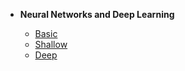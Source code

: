 - **Neural Networks and Deep Learning**

  - [Basic](neural-networks-and-deep-learning/basics)
  - [Shallow](neural-networks-and-deep-learning/basics)
  - [Deep](neural-networks-and-deep-learning/basics)